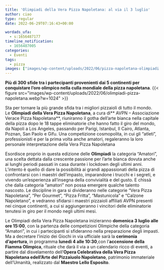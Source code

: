 ```yaml
---
title: 'Olimpiadi della Vera Pizza Napoletana: al via il 3 luglio'
author: ciao
type: regular
date: 2022-06-29T07:16:43+00:00

wordads_ufa:
  - s:1656487177
timeline_notification:
  - 1656487005
categories:
  - Eventi
tags:
  - pizza
images: ["images/wp-content/uploads/2022/06/pizza-napoletana-olimpiadi.webp"]
---
```

**Più di 300 sfide tra i partecipanti provenienti dai 5 continenti per conquistare l’oro olimpico nella culla mondiale della pizza napoletana**.
{{< figure src="images/wp-content/uploads/2022/06/olimpiadi-pizza-napoletana.webp?w=1024" >}}
 

Sta per tornare la più grande sfida tra i migliori pizzaioli di tutto il mondo. Le **Olimpiadi della Vera Pizza Napoletana**, a cura di** AVPN – Associazione Verace Pizza Napoletana**, riuniranno il gotha dell’arte bianca nella capitale della pizza dopo le 18 tappe eliminatorie che hanno fatto il giro del mondo, da Napoli a Los Angeles, passando per Parigi, Istanbul, Il Cairo, Atlanta, Poznan, San Paolo e Gifu. Una competizione cosmopolita, in cui gli “atleti”, professionisti e per la prima volta anche amatori, regaleranno la loro personale interpretazione della Vera Pizza Napoletana

Esordisce proprio in questa edizione delle **Olimpiadi** la categoria “Amatori”, una scelta dettata dalla crescente passione per l’arte bianca dovuta anche ai lunghi periodi passati in casa durante i lockdown degli ultimi anni. L’intento è quello di dare la possibilità ai grandi appassionati della pizza di confrontarsi con i maestri dell’impasto, imparandone i trucchi e i segreti, e vivendo un’esperienza all’insegna della convivialità e del gusto. E chissà che dalla categoria “amatori” non possa emergere qualche talento nascosto. Le discipline in gara si divideranno nelle categorie “Vera Pizza Napoletana”, “Per Gourmet”, “Pizza Fritta”, “Mastunicola” e “Calzone Napoletano”, e vedranno sfidarsi i maestri pizzaioli affiliati AVPN presenti nei cinque continenti, a cui si aggiungeranno i vincitori delle eliminatorie tenutesi in giro per il mondo negli ultimi mesi.

Le Olimpiadi della Vera Pizza Napoletana inizieranno **domenica 3 luglio alle ore 15:00**, con la partenza delle competizioni Olimpiche della categoria “Amatori”, in cui i partecipanti si sfideranno nella preparazione degli impasti. Ma a decretare l’inizio dei Giochi in via ufficiale sarà la **cerimonia d’apertura**, in programma **lunedì 4 alle 10:30**,con l’**accensione della Fiamma Olimpica**, rituale che darà il via a un calendario ricco di eventi, a partire dal disvelamento dell’**Opera Celebrativa della Vera Pizza Napoletana **e**dell’Arte del Pizzaiuolo Napoletano**, patrimonio immateriale dell’Umanità, realizzato dal **Maestro Lello Esposito**.
